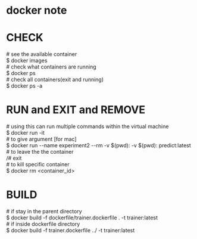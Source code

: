 # docker note

# CHECK 

\# see the available container \
$ docker images \
\# check what containers are running \
$ docker ps \
\# check all containers(exit and running) \
$ docker ps -a 

# RUN and EXIT and REMOVE 
\# using this can run multiple commands within the virtual machine \
$ docker run -it <NAME> \
\# to give argument [for mac] \
$ docker run --name experiment2 --rm -v $(pwd)<Yourpath1>:<Virtualpath1> -v $(pwd)<Yourpath2>:<Virtualpath2> predict:latest <Virtualpath1> <Virtualpath2> \
\# to leave the the container \
/# exit \
\# to kill specific container \
$ docker rm <container_id> 

# BUILD 
\# if stay in the parent directory \
$ docker build -f dockerfile/trainer.dockerfile . -t trainer:latest \
\# if inside dockerfile directory \
$ docker build -f trainer.dockerfile ../ -t trainer:latest
